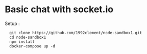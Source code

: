 # Basic chat with socket.io

Setup :
```
  git clone https://github.com/1992clement/node-sandbox1.git
  cd node-sandbox1
  npm install
  docker-compose up -d
```
